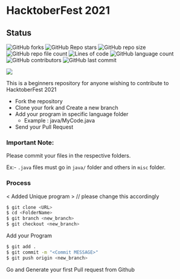# HacktoberFest 2021

## Status
![GitHub forks](https://img.shields.io/github/forks/viralvaghela/HacktoberFest_2021?label=Fork&style=flat-square)
![GitHub Repo stars](https://img.shields.io/github/stars/viralvaghela/HacktoberFest_2021?style=flat-square)
![GitHub repo size](https://img.shields.io/github/repo-size/viralvaghela/HacktoberFest_2021?style=flat-square)
![GitHub repo file count](https://img.shields.io/github/directory-file-count/viralvaghela/HacktoberFest_2021?style=flat-square)
![Lines of code](https://img.shields.io/tokei/lines/github/viralvaghela/HacktoberFest_2021?style=flat-square)
![GitHub language count](https://img.shields.io/github/languages/count/viralvaghela/HacktoberFest_2021?style=flat-square)
![GitHub contributors](https://img.shields.io/github/contributors/viralvaghela/HacktoberFest_2021?style=flat-square)
![GitHub last commit](https://img.shields.io/github/last-commit/viralvaghela/HacktoberFest_2021?style=flat-square)



![](https://hacktoberfest.digitalocean.com/_nuxt/img/logo-hacktoberfest-full.f42e3b1.svg)


This is a beginners repository for anyone wishing to contribute to HacktoberFest 2021

  - Fork the repository
  - Clone your fork and Create a new branch
  - Add your program in specific language folder
    - Example : java/MyCode.java 
  - Send your Pull Request

### Important Note:
Please commit your files in the respective folders. 

Ex:- `.java` files must go in `java/` folder and others in `misc` folder.

### Process
< Added Unique program >  // please change this accordingly

```sh
$ git clone <URL>
$ cd <FolderName>
$ git branch <new_branch>
$ git checkout <new_branch>
```

Add your Program

```sh
$ git add .
$ git commit -m "<Commit MESSAGE>"
$ git push origin <new_branch>
```
Go and Generate your first Pull request from Github